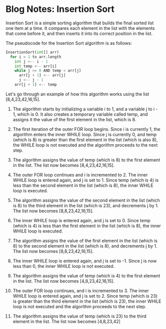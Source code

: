 # Blog Notes: Insertion Sort

Insertion Sort is a simple sorting algorithm that builds the final sorted list one item at a time. It compares each element in the list with the elements that come before it, and then inserts it into its correct position in the list.

The pseudocode for the Insertion Sort algorithm is as follows:

```py
InsertionSort(int[] arr)
  for i = 1 to arr.length
    int j <-- i - 1
    int temp <-- arr[i]
    while j >= 0 AND temp < arr[j]
      arr[j + 1] <-- arr[j]
      j <-- j - 1
    arr[j + 1] <-- temp
```

Let's go through an example of how this algorithm works using the list [8,4,23,42,16,15].

1. The algorithm starts by initializing a variable i to 1, and a variable j to i - 1, which is 0. It also creates a temporary variable called temp, and assigns it the value of the first element in the list, which is 8.

2. The first iteration of the outer FOR loop begins. Since i is currently 1, the algorithm enters the inner WHILE loop. Since j is currently 0, and temp (which is 8) is greater than the first element in the list (which is also 8), the WHILE loop is not executed and the algorithm proceeds to the next step.

3. The algorithm assigns the value of temp (which is 8) to the first element in the list. The list now becomes [8,4,23,42,16,15].

4. The outer FOR loop continues and i is incremented to 2. The inner WHILE loop is entered again, and j is set to 1. Since temp (which is 4) is less than the second element in the list (which is 8), the inner WHILE loop is executed.

5. The algorithm assigns the value of the second element in the list (which is 8) to the third element in the list (which is 23), and decrements j by 1. The list now becomes [8,8,23,42,16,15].

6. The inner WHILE loop is entered again, and j is set to 0. Since temp (which is 4) is less than the first element in the list (which is 8), the inner WHILE loop is executed.

7. The algorithm assigns the value of the first element in the list (which is 8) to the second element in the list (which is 8), and decrements j by 1. The list now becomes [8,8,23,42,16,15].

8. The inner WHILE loop is entered again, and j is set to -1. Since j is now less than 0, the inner WHILE loop is not executed.

9. The algorithm assigns the value of temp (which is 4) to the first element in the list. The list now becomes [4,8,23,42,16,15].

10. The outer FOR loop continues, and i is incremented to 3. The inner WHILE loop is entered again, and j is set to 2. Since temp (which is 23) is greater than the third element in the list (which is 23), the inner WHILE loop is not executed and the algorithm proceeds to the next step.

11. The algorithm assigns the value of temp (which is 23) to the third element in the list. The list now becomes [4,8,23,42]
